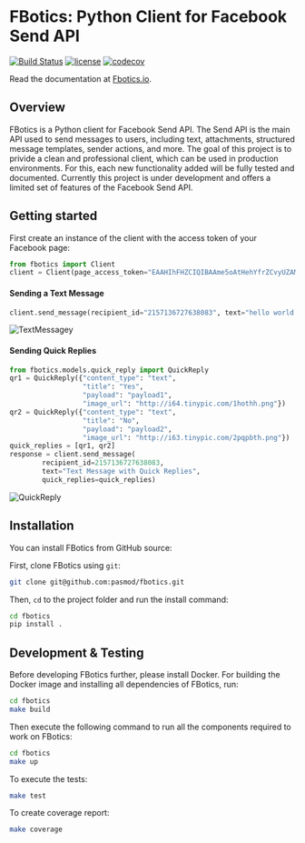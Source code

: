 # FBotics: Python Client for Facebook Send API

[![Build Status](https://travis-ci.org/pasmod/fbotics.svg?branch=master)](https://travis-ci.org/pasmod/fbotics)
[![license](https://img.shields.io/github/license/mashape/apistatus.svg?maxAge=2592000)](https://github.com/pasmod/fbotics/blob/master/LICENSE.txt)
[![codecov](https://codecov.io/gh/pasmod/fbotics/branch/master/graph/badge.svg)](https://codecov.io/gh/pasmod/fbotics)

Read the documentation at [Fbotics.io](https://pasmod.github.io/fbotics/).


## Overview

FBotics is a Python client for Facebook Send API. The Send API is the main API used to send messages to users, including text,
attachments, structured message templates, sender actions, and more. The goal of this project is to privide a clean and professional
client, which can be used in production environments. For this, each new functionality added will be fully tested and
documented. Currently this project is under development and offers a limited set of features of the Facebook Send API.

## Getting started

First create an instance of the client with the access token of your Facebook page:
```python
from fbotics import Client
client = Client(page_access_token="EAAHIhFHZCIQIBAAme5oAtHehYfrZCvyUZAMLABGEW8ZBmdZASYFp8wdhtbD3POKbT7m3yOnue9Y2JrYZAZBSVne0yHfdKKKfxrjL1aZB5nFCWVjBZA7BiZBNsMrVhSZCfqi4cB6CZCi2CUh41waGNlIc7gcFxAl421dqoNBUPD5ZAjxiHrAJmDRdYx8ATJRBkRqRhowMZD")
```

#### Sending a Text Message
```python
client.send_message(recipient_id="2157136727638083", text="hello world!")
```

![TextMessagey](http://i65.tinypic.com/20f95q1.png)

#### Sending Quick Replies
```python
from fbotics.models.quick_reply import QuickReply
qr1 = QuickReply({"content_type": "text",
                  "title": "Yes",
                  "payload": "payload1",
                  "image_url": "http://i64.tinypic.com/1hothh.png"})
qr2 = QuickReply({"content_type": "text",
                  "title": "No",
                  "payload": "payload2",
                  "image_url": "http://i63.tinypic.com/2pqpbth.png"})
quick_replies = [qr1, qr2]
response = client.send_message(
        recipient_id=2157136727638083,
        text="Text Message with Quick Replies",
        quick_replies=quick_replies)
```

![QuickReply](http://i64.tinypic.com/33myeyu.png)

## Installation

You can install FBotics from GitHub source:

First, clone FBotics using `git`:

```sh
git clone git@github.com:pasmod/fbotics.git
```

Then, `cd` to the project folder and run the install command:
```sh
cd fbotics
pip install .
```

## Development & Testing

Before developing FBotics further, please install Docker. For building the Docker image and installing all dependencies
of FBotics, run:

```sh
cd fbotics
make build
```

Then execute the following command to run all the components required to work on FBotics:

```sh
cd fbotics
make up
```

To execute the tests:

```sh
make test
```

To create coverage report:

```sh
make coverage
```

